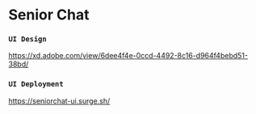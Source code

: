 # Senior Chat

### `UI Design`

https://xd.adobe.com/view/6dee4f4e-0ccd-4492-8c16-d964f4bebd51-38bd/

### `UI Deployment`
https://seniorchat-ui.surge.sh/
